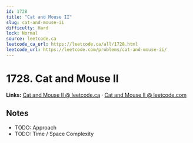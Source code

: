 ```yaml
--- 
id: 1728
title: "Cat and Mouse II"
slug: cat-and-mouse-ii
difficulty: Hard
lock: Normal
source: leetcode.ca
leetcode_ca_url: https://leetcode.ca/all/1728.html
leetcode_url: https://leetcode.com/problems/cat-and-mouse-ii/
---
```


# 1728. Cat and Mouse II

**Links:** [Cat and Mouse II @ leetcode.ca](https://leetcode.ca/all/1728.html) · [Cat and Mouse II @ leetcode.com](https://leetcode.com/problems/cat-and-mouse-ii/)

## Notes
- TODO: Approach
- TODO: Time / Space Complexity
